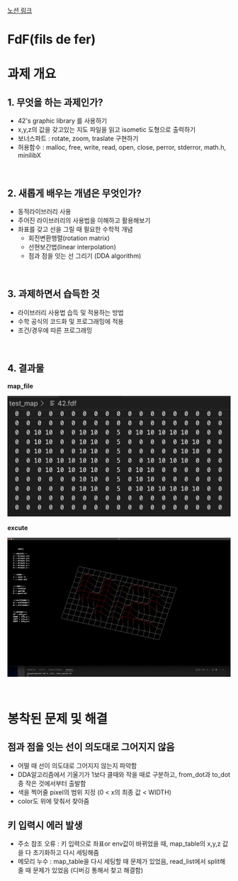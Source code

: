 [노션 링크](https://www.notion.so/FdF-fils-de-fer-2022-7-11-da55a0373acf472ba980ef2be924b28b)

# FdF(fils de fer)
# 과제 개요
## 1. 무엇을 하는 과제인가?
- 42's graphic library 를 사용하기
- x,y,z의 값을 갖고있는 지도 파일을 읽고 isometic 도형으로 출력하기
- 보너스파트 : rotate, zoom, traslate 구현하기
- 허용함수 : malloc, free, write, read, open, close, perror, stderror, math.h, minilibX

<br>

## 2. 새롭게 배우는 개념은 무엇인가?
- 동적라이브러리 사용
- 주어진 라이브러리의 사용법을 이해하고 활용해보기
- 좌표를 갖고 선을 그릴 때 필요한 수학적 개념
    - 회전변환행렬(rotation matrix)
    - 선현보간법(linear interpolation)
    - 점과 점을 잇는 선 그리기 (DDA algorithm)


<br>

## 3. 과제하면서 습득한 것
- 라이브러리 사용법 습득 및 적용하는 방법
- 수학 공식의 코드화 및 프로그래밍에 적용
- 조건/경우에 따른 프로그래밍

<br>


## 4. 결과물
**map_file**

![map_file](./screenshot/map_file.png)

**excute**

![excute](./screenshot/excute.png)

<br>

# 봉착된 문제 및 해결
## 점과 점을 잇는 선이 의도대로 그어지지 않음
- 어떨 때 선이 의도대로 그어지지 않는지 파악함
- DDA알고리즘에서 기울기가 1보다 클때와 작을 때로 구분하고, from_dot과 to_dot 중 작은 것에서부터 출발함
- 색을 찍어줄 pixel의 범위 지정 (0 < x의 최종 값 < WIDTH)
- color도 위에 맞춰서 찾아줌
 
## 키 입력시 에러 발생
- 주소 참조 오류 : 키 입력으로 좌표or env값이 바뀌었을 때, map_table의 x,y,z 값을 다 초기화하고 다시 세팅해줌
- 메모리 누수 : map_table을 다시 세팅할 때 문제가 있었음, read_list에서 split해줄 때 문제가 있었음 (디버깅 통해서 찾고 해결함)

